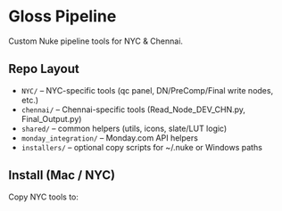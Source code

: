 # Gloss Pipeline

Custom Nuke pipeline tools for NYC & Chennai.

## Repo Layout
- `NYC/` – NYC-specific tools (qc panel, DN/PreComp/Final write nodes, etc.)
- `chennai/` – Chennai-specific tools (Read_Node_DEV_CHN.py, Final_Output.py)
- `shared/` – common helpers (utils, icons, slate/LUT logic)
- `monday_integration/` – Monday.com API helpers
- `installers/` – optional copy scripts for ~/.nuke or Windows paths

## Install (Mac / NYC)
Copy NYC tools to:
